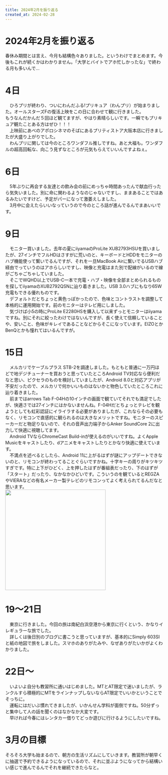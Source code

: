 ```yaml
---
title: 2024年2月を振り返る
created_at: 2024-02-28
---
```


# 2024年2月を振り返る
春休み期間とは言え、今月も結構色々ありました。というわけでまとめます。今後もこれが続くかはわかりません。「大学とバイトでアホ忙しかったな」で終わる月も多いんで…

# 4日
　ひろプリが終わり、ついにわんだふる!プリキュア（わんプリ）が始まりました。オールスターズFの復活上映をこの日に合わせて観に行きました。<br>
もうなんだかんだ５回ほど観てますが、やはり素晴らしいです。一瞬でもプリキュア観たことある方はぜひ！！！<br>
　上映前にあべのアポロシネマのそばにあるプリティストア大阪本店に行きましたが大盛り上がりでした。<br>
　わんプリに関しては今のところワンダフル推しですね。あと大福も。ワンダフルの超高回転な、向こう見ずなところが元気もらえていいんですよねぇ。<br>

# 6日
　5年ぶりに再会する友達との飲み会の前にめっちゃ時間あったんで献血行ったら気失いました。別に命に関わるようなのじゃないですし、ままあることではあるみたいですけど、予定がパーになって激萎えしました。<br>
　3月中に会えたらいいなっていうので今のところ話が進んでるんでまあいいです。<br>

# 9日
　モニター買いました。去年の夏にiiyamaのProLite XUB2793HSUを買いましたが、27インチでフルHDはさすがに荒いのと、キーボードとHDDをモニターのハブ機能使って繋いでるんですが、それを一旦MacBook Airに繋いでるUSBハブ経由でっていうのはアホらしいですし、映像と充電はまた別で配線がいるので線がごちゃごちゃしていました。<br>
　そこでWQHD以上でUSB-C一本で充電・ハブ・映像を全部まとめられるものを探してiiyamaのXUB2792QSNに辿り着きました。USB 3.0ハブにもなり65W充電もできる優れものです。<br>
　デフォルトだとちょっと黄色っぽかったので、色味とコントラストを調整して本格的に運用開始です。前のモニターはテレビ用にしました。<br>
　気づけば小5の時にProLite E2280HSを購入して以来ずっとモニターはiiyamaですね。別にそれに絞ったわけではないんですが、長く使えて信頼していることや、安いこと、色味がキレイであることなどからそこになっています。EIZOとかBenQとかも憧れてはいるんですが。<br>

# 15日
　メルカリでケーブルプラス STB-2を調達しました。もともと普通に一万円ほどで地デジチューナーを買おうと思っていたところAndroid TV対応なら便利だなと思い、ピクセラのものを検討していましたが、Android 8.0と対応アプリが不安だったので、メルカリで何かいいものはないかと物色していたところこれに辿り着きました。<br>
　前まではarrows Tab F-04Hの10インチの画面で観ていてそれでも満足でしたが、快適さでは27インチにはかないませんね。F-04Hだとちょっとテレビを観ようとしても虹彩認証にイライラする必要がありましたが、これならその必要もなく、リモコンで直感的に観られるのは大きなメリットですね。モニターのスピーカーだと物足りないので、それの音声出力端子からAnker SoundCore 2に出力して快適に視聴してます。<br>
　Android TVならChromeCast Build-inが使えるのがいいですね。よくApple Musicをキャストしたり、dアニメをキャストしたりとかなり快適に使えています。<br>
　不満点を述べるとしたら、Android 11に上がるはずが謎にアップデートできないのと、リモコンが終わってることぐらいですかね。十字キーの周りがキツキツすぎです。特に上下がひどく、上を押したはずが番組表だったり、下のはずが「スタート」だったり、なかなかひどいです。こういうのを観ているとREGZAやVIERAなどの有名メーカー製テレビのリモコンってよく考えられてるんだなと思います。<br>
<img src="https://minio.zuiho.moe/media_attachments/files/111/939/159/990/846/934/original/0192c6b54ba06532.jpg" width="320px">
# 19〜21日
　東京に行きました。今回の旅は南紀白浜空港から東京に行くという、かなりイレギュラーな旅でした。<br>
　詳しくは後日別のブログに書こうと思っていますが、基本的にSimply 603SIと紙の地図で旅をしました。スマホのありがたみや、なぜありがたいかがよくわかりました。<br>

# 22日〜
　いよいよ自分も教習所に通いはじめました。MTとAT限定で迷いましたが、ランクルすら積極的にMTをラインナップしないならAT限定でいいかということでそっちに。<br>
　運転にはだいぶ慣れてきましたが、いかんせん学科が面倒ですね。50分ずっと集中して人の話を聞くのはなかなか大変です。<br>
　早ければ今春にはレンタカー借りてどっか遊びに行けるようにしたいですね。<br>

# 3月の目標
そろそろ大学も始まるので、朝方の生活リズムにしていきます。教習所が朝早くに抽選で予約できるようになっているので、それに並ぶようになってから結構いい感じで進んでるんでそれを継続できたらなと。